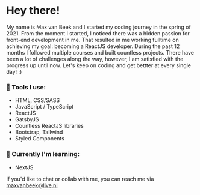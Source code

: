# Hey there!

My name is Max van Beek and I started my coding journey in the spring of 2021. From the moment I started, I noticed there was a hidden passion for front-end development in me. That resulted in me working fulltime on achieving my goal: becoming a ReactJS developer. During the past 12 months I followed multiple courses and built countless projects. There have been a lot of challenges along the way, however, I am satisfied with the progress up until now. Let's keep on coding and get bettter at every single day! :)


### :hammer: Tools I use:
- HTML, CSS/SASS
- JavaScript / TypeScript
- ReactJS
- GatsbyJS
- Countless ReactJS libraries
- Bootstrap, Tailwind
- Styled Components


###  :seedling: Currently I'm learning:
- NextJS

If you'd like to chat or collab with me, you can reach me via maxvanbeek@live.nl

